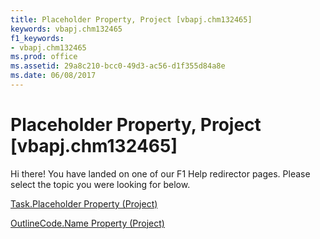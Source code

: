 ```yaml
---
title: Placeholder Property, Project [vbapj.chm132465]
keywords: vbapj.chm132465
f1_keywords:
- vbapj.chm132465
ms.prod: office
ms.assetid: 29a8c210-bcc0-49d3-ac56-d1f355d84a8e
ms.date: 06/08/2017
---
```



# Placeholder Property, Project [vbapj.chm132465]

Hi there! You have landed on one of our F1 Help redirector pages. Please select the topic you were looking for below.

[Task.Placeholder Property (Project)](http://msdn.microsoft.com/library/aceb419b-58de-11b2-4610-c1aeb41890d5%28Office.15%29.aspx)

[OutlineCode.Name Property (Project)](http://msdn.microsoft.com/library/b4814e58-2efd-18aa-4018-eb883fc64afa%28Office.15%29.aspx)


